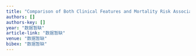 ```yaml
---
title: "Comparison of Both Clinical Features and Mortality Risk Associated with Bacteremia due to Community-Acquired Methicillin-Resistant Staphylococcus aureus and Methicillin …"
authors: []
authors-key: []
year: "数据暂缺"
article-link: "数据暂缺"
venue: "数据暂缺"
bibex: "数据暂缺"
---
```

